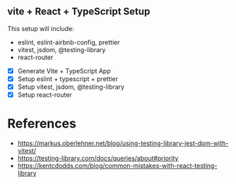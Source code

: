 ## vite + React + TypeScript Setup

This setup will include:
* eslint, eslint-airbnb-config, prettier
* vitest, jsdom, @testing-library
* react-router

* [x] Generate Vite + TypeScript App
* [x] Setup eslint + typescript + prettier
* [x] Setup vitest, jsdom, @testing-library 
* [x] Setup react-router

# References

* https://markus.oberlehner.net/blog/using-testing-library-jest-dom-with-vitest/
* https://testing-library.com/docs/queries/about#priority
* https://kentcdodds.com/blog/common-mistakes-with-react-testing-library